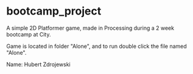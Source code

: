 # bootcamp_project
A simple 2D Platformer game, made in Processing during a 2 week bootcamp at City.

Game is located in folder "Alone", and to run double click the file named "Alone".

Name: Hubert Zdrojewski

